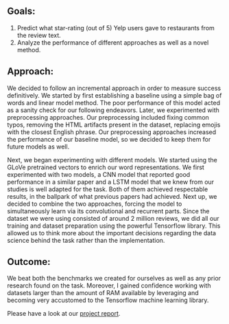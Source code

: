 ## Goals:
1. Predict what star-rating (out of 5) Yelp users gave to restaurants from the review text.
2. Analyze the performance of different approaches as well as a novel method.

## Approach:
We decided to follow an incremental approach in order to measure success definitively. We started by first establishing a baseline using a simple bag of words and linear model method. The poor performance of this model acted as a sanity check for our following endeavors. Later, we experimented with preprocessing approaches. Our preprocessing included fixing common typos, removing the HTML artifacts present in the dataset, replacing emojis with the closest English phrase. Our preprocessing approaches increased the performance of our baseline model, so we decided to keep them for future models as well.

Next, we began experimenting with different models. We started using the GLoVe pretrained vectors to enrich our word representations. We first experimented with two models, a CNN model that reported good performance in a similar paper and a LSTM model that we knew from our studies is well adapted for the task. Both of them achieved respectable results, in the ballpark of what previous papers had achieved. Next up, we decided to combine the two approaches, forcing the model to simultaneously learn via its convolutional and recurrent parts. Since the dataset we were using consisted of around 2 million reviews, we did all our training and dataset preparation using the powerful Tensorflow library. This allowed us to think more about the important decisions regarding the data science behind the task rather than the implementation.

## Outcome:
We beat both the benchmarks we created for ourselves as well as any prior research found on the task. Moreover, I gained confidence working with datasets larger than the amount of RAM available by leveraging and becoming very accustomed to the Tensorflow machine learning library.

Please have a look at our [project report](http://bit.ly/yelp-nlu-report).